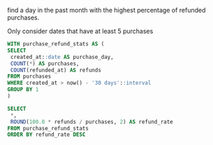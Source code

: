  find a day in the past month with the highest percentage of refunded purchases.

Only consider dates that have at least 5 purchases


 ```sql
WITH purchase_refund_stats AS (
SELECT
  created_at::date AS purchase_day,
  COUNT(*) AS purchases,
  COUNT(refunded_at) AS refunds
FROM purchases
WHERE created_at > now() - '30 days'::interval
GROUP BY 1
)

SELECT 
  *,
  ROUND(100.0 * refunds / purchases, 2) AS refund_rate
FROM purchase_refund_stats
ORDER BY refund_rate DESC


 ```